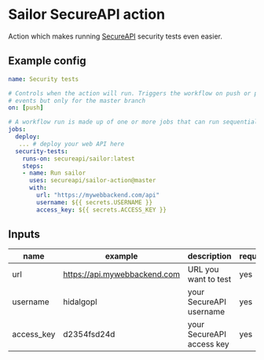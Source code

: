 # Sailor SecureAPI action
Action which makes running [SecureAPI](https://secureapi.dev) security tests even easier.


## Example config

```yaml
name: Security tests

# Controls when the action will run. Triggers the workflow on push or pull request
# events but only for the master branch
on: [push]

# A workflow run is made up of one or more jobs that can run sequentially or in parallel
jobs:
  deploy:
   ... # deploy your web API here
  security-tests:
    runs-on: secureapi/sailor:latest
    steps:
    - name: Run sailor
      uses: secureapi/sailor-action@master
      with:
        url: "https://mywebbackend.com/api"
        username: ${{ secrets.USERNAME }}
        access_key: ${{ secrets.ACCESS_KEY }}
```

## Inputs

| name | example | description | required |
| ---- | ------- | ----------- | -------- |
|  url | https://api.mywebbackend.com |  URL you want to test | yes |
| username | hidalgopl | your SecureAPI username | yes |
| access_key | d2354fsd24d | your SecureAPI access key | yes |

 